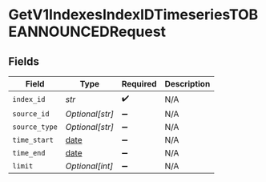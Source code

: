 # GetV1IndexesIndexIDTimeseriesTOBEANNOUNCEDRequest


## Fields

| Field                                                                | Type                                                                 | Required                                                             | Description                                                          |
| -------------------------------------------------------------------- | -------------------------------------------------------------------- | -------------------------------------------------------------------- | -------------------------------------------------------------------- |
| `index_id`                                                           | *str*                                                                | :heavy_check_mark:                                                   | N/A                                                                  |
| `source_id`                                                          | *Optional[str]*                                                      | :heavy_minus_sign:                                                   | N/A                                                                  |
| `source_type`                                                        | *Optional[str]*                                                      | :heavy_minus_sign:                                                   | N/A                                                                  |
| `time_start`                                                         | [date](https://docs.python.org/3/library/datetime.html#date-objects) | :heavy_minus_sign:                                                   | N/A                                                                  |
| `time_end`                                                           | [date](https://docs.python.org/3/library/datetime.html#date-objects) | :heavy_minus_sign:                                                   | N/A                                                                  |
| `limit`                                                              | *Optional[int]*                                                      | :heavy_minus_sign:                                                   | N/A                                                                  |